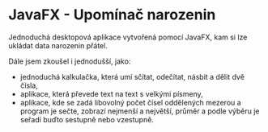 # JavaFX - Upomínač narozenin

Jednoduchá desktopová aplikace vytvořená pomocí JavaFX, kam si lze ukládat data narozenin přátel.

Dále jsem zkoušel i jednodušší, jako:
* jednoduchá kalkulačka, která umí sčítat, odečítat, násbit a dělit dvě čísla,
* aplikace, která převede text na text s velkými písmeny,
* aplikace, kde se zadá libovolný počet čísel oddělených mezerou a program je sečte, zobrazí nejmenší a největší, průměr a podle výběru je seřadí buďto sestupně nebo vzestupně.

